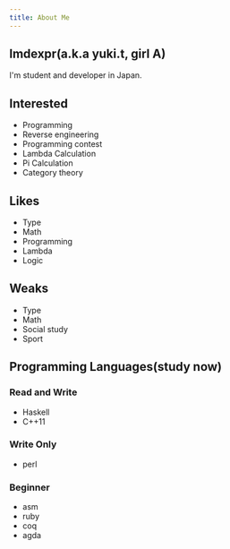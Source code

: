 ```yaml
---
title: About Me
---
```

## lmdexpr(a.k.a yuki.t, girl A)
I'm student and developer in Japan.
  
## Interested
* Programming
* Reverse engineering
* Programming contest
* Lambda Calculation
* Pi Calculation
* Category theory
  
## Likes
* Type
* Math
* Programming
* Lambda
* Logic
  
## Weaks
* Type
* Math
* Social study
* Sport

## Programming Languages(study now)
### Read and Write
* Haskell
* C++11  

### Write Only
* perl  

### Beginner
* asm
* ruby
* coq
* agda

